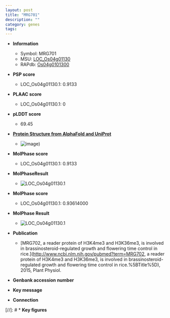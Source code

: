 ```yaml
---
layout: post
title: "MRG701"
description: ""
category: genes
tags: 
---
```


* **Information**  
    + Symbol: MRG701  
    + MSU: [LOC_Os04g01130](http://rice.plantbiology.msu.edu/cgi-bin/ORF_infopage.cgi?orf=LOC_Os04g01130)  
    + RAPdb: [Os04g0101300](http://rapdb.dna.affrc.go.jp/viewer/gbrowse_details/irgsp1?name=Os04g0101300)  

* **PSP score**  
    + LOC_Os04g01130.1: 0.9133 

* **PLAAC score**  
    + LOC_Os04g01130.1: 0 

* **pLDDT score**
    + 69.45

* **[Protein Structure from AlphaFold and UniProt](https://www.uniprot.org/uniprotkb/A0A0P0W600/entry#structure)**
    + ![image](https://ricepsp.github.io/images/A/AF-A0A0P0W600-F1.png))

* **MolPhase score**
    + LOC_Os04g01130.1: 0.9133

* **MolPhaseResult**
    + ![LOC_Os04g01130.1](https://ricepsp.github.io/pictures/LOC_Os04g/LOC_Os04g01130.1.png)

* **MolPhase score**
    + LOC_Os04g01130.1: 0.93614000

* **MolPhase Result**
    + ![LOC_Os04g01130.1](https://304243504.github.io/Pictures/LOC_Os04g/LOC_Os04g01130.1.png)

* **Publication**  
    + [MRG702, a reader protein of H3K4me3 and H3K36me3, is involved in brassinosteroid-regulated growth and flowering time control in rice.](http://www.ncbi.nlm.nih.gov/pubmed?term=MRG702, a reader protein of H3K4me3 and H3K36me3, is involved in brassinosteroid-regulated growth and flowering time control in rice.%5BTitle%5D), 2015, Plant Physiol.

* **Genbank accession number**  

* **Key message**  

* **Connection**  

[//]: # * **Key figures**  


